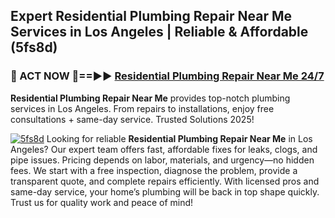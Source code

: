 ## Expert Residential Plumbing Repair Near Me Services in Los Angeles | Reliable & Affordable (5fs8d)  

<h3>🚿 ACT NOW 🌟==►► <a href="https://tinyurl.com/2ne6vx2x" rel="nofollow">Residential Plumbing Repair Near Me 24/7</a></h3>

**Residential Plumbing Repair Near Me** provides top-notch plumbing services in Los Angeles. From repairs to installations, enjoy free consultations + same-day service. Trusted Solutions 2025!

[![5fs8d](https://i.imgur.com/4PFF4AK.jpeg)](https://tinyurl.com/2ne6vx2x)
Looking for reliable **Residential Plumbing Repair Near Me** in Los Angeles? Our expert team offers fast, affordable fixes for leaks, clogs, and pipe issues. Pricing depends on labor, materials, and urgency—no hidden fees. We start with a free inspection, diagnose the problem, provide a transparent quote, and complete repairs efficiently. With licensed pros and same-day service, your home’s plumbing will be back in top shape quickly. Trust us for quality work and peace of mind!